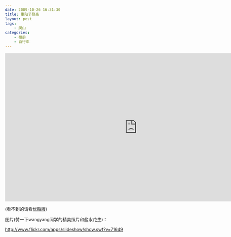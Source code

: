 ```yaml
---
date: 2009-10-26 16:31:30
title: 重阳节登高
layout: post
tags:
    - 爬山
categories:
    - 相册
    - 自行车
---
```

<iframe width="853" height="480" src="http://www.youtube.com/embed/MOQVadavObQ?rel=0" frameborder="0" allowfullscreen></iframe>

(看不到的请看<a href="http://v.youku.com/v_show/id_XMTkyNjc1MTA4.html">优酷版</a>)

图片(赞一下wangyang同学的精美照片和盐水花生)：

<a href="http://www.flickr.com/apps/slideshow/show.swf?v=71649">http://www.flickr.com/apps/slideshow/show.swf?v=71649</a>
